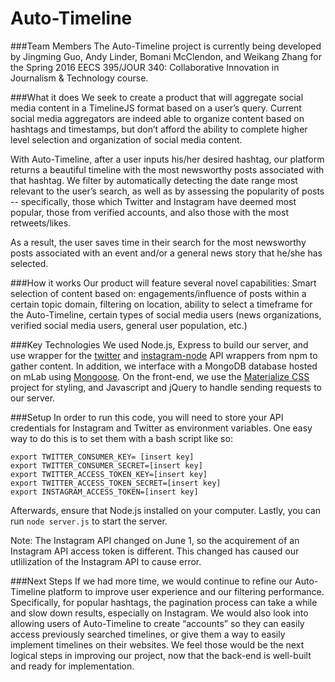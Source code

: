 # Auto-Timeline

###Team Members
The Auto-Timeline project is currently being developed by Jingming Guo, Andy Linder, Bomani McClendon, and Weikang Zhang for the Spring 2016 EECS 395/JOUR 340: Collaborative Innovation in Journalism & Technology course.

###What it does
We seek to create a product that will aggregate social media content in a TimelineJS format based on a user’s query. Current social media aggregators are indeed able to organize content based on hashtags and timestamps, but don’t afford the ability to complete higher level selection and organization of social media content.

With Auto-Timeline, after a user inputs his/her desired hashtag, our platform returns a beautiful timeline with the most newsworthy posts associated with that hashtag. We filter  by automatically detecting the date range most relevant to the user’s search, as well as by assessing the popularity of posts -- specifically, those which Twitter and Instagram have deemed most popular, those from verified accounts, and also those with the most retweets/likes.

As a result, the user saves time in their search for the most newsworthy posts associated with an event and/or a general news story that he/she has selected.

###How it works
Our product will feature several novel capabilities:
Smart selection of content based on: engagements/influence of posts within a certain topic domain, filtering on location, ability to select a timeframe for the Auto-Timeline, certain types of social media users (news organizations, verified social media users, general user population, etc.)

###Key Technologies
We used Node.js, Express to build our server, and use wrapper for the [twitter](https://www.npmjs.com/package/twitter) and [instagram-node](https://www.npmjs.com/package/instagram-node) API wrappers from npm to gather content. In addition, we interface with a MongoDB database hosted on mLab using [Mongoose](https://www.npmjs.com/package/mongoose). On the front-end, we use the [Materialize CSS](http://materializecss.com/) project for styling, and Javascript and jQuery to handle sending requests to our server.

###Setup
In order to run this code, you will need to store your API credentials for Instagram and Twitter as environment variables. One easy way to do this is to set them with a bash script like so:

```
export TWITTER_CONSUMER_KEY= [insert key]
export TWITTER_CONSUMER_SECRET=[insert key]
export TWITTER_ACCESS_TOKEN_KEY=[insert key]
export TWITTER_ACCESS_TOKEN_SECRET=[insert key]
export INSTAGRAM_ACCESS_TOKEN=[insert key]
```

Afterwards, ensure that Node.js installed on your computer. Lastly, you can run `node server.js` to start the server.

Note: The Instagram API changed on June 1, so the acquirement of an Instagram API access token is different. This changed has caused our utlilization of the Instagram API to cause error.

###Next Steps
If we had more time, we would continue to refine our Auto-Timeline platform to improve user experience and our filtering performance. Specifically, for popular hashtags, the pagination process can take a while and slow down results, especially on Instagram. We would also look into allowing users of Auto-Timeline to create “accounts” so they can easily access previously searched timelines, or give them a way to easily implement timelines on their websites. We feel those would be the next logical steps in improving our project, now that the back-end is well-built and ready for implementation.